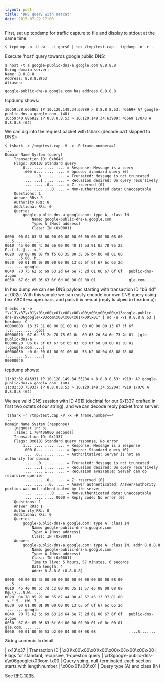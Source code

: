 ```yaml
---
layout: post
title: "DNS query with netcat"
date: 2015-07-22 17:00
---
```


First, set up tcpdump for traffic capture to file and display to stdout at the same time:

~~~
$ tcpdump -n -U -w - -i gprs0 | tee /tmp/test.cap | tcpdump -n -r -
~~~

Execute 'host' query towards google public DNS:

~~~
$ host -t a google-public-dns-a.google.com 8.8.8.8
Using domain server:
Name: 8.8.8.8
Address: 8.8.8.8#53
Aliases:

google-public-dns-a.google.com has address 8.8.8.8
~~~

tcpdump shows:

~~~
10:59:38.665865 IP 10.120.149.34.63989 > 8.8.8.8.53: 46669+ A? google-public-dns-a.google.com. (48)
10:59:40.886812 IP 8.8.8.8.53 > 10.120.149.34.63989: 46669 1/0/0 A 8.8.8.8 (64)
~~~

We can dig into the request packet with tshark (decode part skipped to DNS):

~~~
$ tshark -r /tmp/test.cap -V -x -R frame.number==1
...
Domain Name System (query)
    Transaction ID: 0xb64d
    Flags: 0x0100 Standard query
        0... .... .... .... = Response: Message is a query
        .000 0... .... .... = Opcode: Standard query (0)
        .... ..0. .... .... = Truncated: Message is not truncated
        .... ...1 .... .... = Recursion desired: Do query recursively
        .... .... .0.. .... = Z: reserved (0)
        .... .... ...0 .... = Non-authenticated data: Unacceptable
    Questions: 1
    Answer RRs: 0
    Authority RRs: 0
    Additional RRs: 0
    Queries
        google-public-dns-a.google.com: type A, class IN
            Name: google-public-dns-a.google.com
            Type: A (Host address)
            Class: IN (0x0001)

0000  00 04 03 35 00 00 00 00 00 00 00 00 00 00 08 00   ...5............
0010  45 00 00 4c 0d 66 00 00 40 11 bd 91 0a 78 95 22   E..L.f..@....x."
0020  08 08 08 08 f9 f5 00 35 00 38 36 b4 b6 4d 01 00   .......5.86..M..
0030  00 01 00 00 00 00 00 00 13 67 6f 6f 67 6c 65 2d   .........google-
0040  70 75 62 6c 69 63 2d 64 6e 73 2d 61 06 67 6f 6f   public-dns-a.goo
0050  67 6c 65 03 63 6f 6d 00 00 01 00 01               gle.com.....
~~~

In hex dump we can see DNS payload starting with transaction ID "b6 4d" at 002c.
With this sample we can easily encode our own DNS query using hex ASCII escape chars,
and pass it to netcat (reply is piped to hexdump):

~~~
$ echo -n -e "\x13\x37\x01\x00\x00\x01\x00\x00\x00\x00\x00\x00\x13google-public-dns-a\x06google\x03com\x00\x00\x01\x00\x01" | nc -u -w1 8.8.8.8 53 | hexdump -C
00000000  13 37 81 80 00 01 00 01  00 00 00 00 13 67 6f 6f  |.7...........goo|
00000010  67 6c 65 2d 70 75 62 6c  69 63 2d 64 6e 73 2d 61  |gle-public-dns-a|
00000020  06 67 6f 6f 67 6c 65 03  63 6f 6d 00 00 01 00 01  |.google.com.....|
00000030  c0 0c 00 01 00 01 00 00  53 b2 00 04 08 08 08 08  |........S.......|
00000040
~~~

tcpdump shows:

~~~
11:02:32.045931 IP 10.120.149.34.55204 > 8.8.8.8.53: 4919+ A? google-public-dns-a.google.com. (48)
11:02:33.750337 IP 8.8.8.8.53 > 10.120.149.34.55204: 4919 1/0/0 A 8.8.8.8 (64)
~~~

We see valid DNS session with ID 4919 (decimal for our 0x1337, crafted in first two octets of our string), and we can decode reply packet from server:

~~~
 tshark -r /tmp/test.cap -V -x -R frame.number==4
...
Domain Name System (response)
    [Request In: 3]
    [Time: 1.704406000 seconds]
    Transaction ID: 0x1337
    Flags: 0x8180 Standard query response, No error
        1... .... .... .... = Response: Message is a response
        .000 0... .... .... = Opcode: Standard query (0)
        .... .0.. .... .... = Authoritative: Server is not an authority for domain
        .... ..0. .... .... = Truncated: Message is not truncated
        .... ...1 .... .... = Recursion desired: Do query recursively
        .... .... 1... .... = Recursion available: Server can do recursive queries
        .... .... .0.. .... = Z: reserved (0)
        .... .... ..0. .... = Answer authenticated: Answer/authority portion was not authenticated by the server
        .... .... ...0 .... = Non-authenticated data: Unacceptable
        .... .... .... 0000 = Reply code: No error (0)
    Questions: 1
    Answer RRs: 1
    Authority RRs: 0
    Additional RRs: 0
    Queries
        google-public-dns-a.google.com: type A, class IN
            Name: google-public-dns-a.google.com
            Type: A (Host address)
            Class: IN (0x0001)
    Answers
        google-public-dns-a.google.com: type A, class IN, addr 8.8.8.8
            Name: google-public-dns-a.google.com
            Type: A (Host address)
            Class: IN (0x0001)
            Time to live: 5 hours, 57 minutes, 6 seconds
            Data length: 4
            Addr: 8.8.8.8 (8.8.8.8)

0000  00 00 03 35 00 00 00 00 00 00 00 00 00 00 08 00   ...5............
0010  45 40 00 5c 7d c2 00 00 35 11 57 e5 08 08 08 08   E@.\}...5.W.....
0020  0a 78 95 22 00 35 d7 a4 00 48 57 a5 13 37 81 80   .x.".5...HW..7..
0030  00 01 00 01 00 00 00 00 13 67 6f 6f 67 6c 65 2d   .........google-
0040  70 75 62 6c 69 63 2d 64 6e 73 2d 61 06 67 6f 6f   public-dns-a.goo
0050  67 6c 65 03 63 6f 6d 00 00 01 00 01 c0 0c 00 01   gle.com.........
0060  00 01 00 00 53 b2 00 04 08 08 08 08               ....S.......
~~~

String contents in detail:

| \x13\x37                                     | Transaction ID
| \x01\x00\x00\x01\x00\x00\x00\x00\x00\x00     | Flags for standard, recursive, 1-question query
| \x13google-public-dns-a\x06google\x03com \x00 | Query string, null-terminated, each section starts with length number
| \x00\x01\x00\x01                             | Query type (A) and class (IN)

See [RFC 1035](https://www.ietf.org/rfc/rfc1035.txt).
